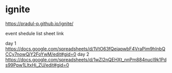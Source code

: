 # ignite

https://pradul-p.github.io/ignite/


event  shedule list sheet link

day 1 https://docs.google.com/spreadsheets/d/1VtO63fQeiapwbF4VraPim9hlnbQCCy7nowQjY2FoYwM/edit#gid=0
day 2  https://docs.google.com/spreadsheets/d/1wZl2nQEHXt_nnPm884nucI9k1Pds99Ppw1LltxHi_ZU/edit#gid=0
